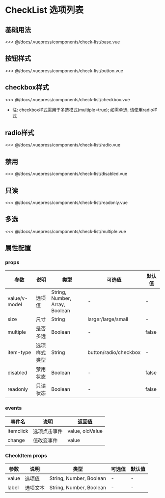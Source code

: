# CheckList 选项列表

## 基础用法
<source-block>
  <check-list-base />
  <<< @/docs/.vuepress/components/check-list/base.vue
</source-block>

## 按钮样式
<source-block>
  <check-list-button />
  <<< @/docs/.vuepress/components/check-list/button.vue
</source-block>

## checkbox样式
<source-block>
  <check-list-checkbox />
  <<< @/docs/.vuepress/components/check-list/checkbox.vue
</source-block>

- 注: checkbox样式需用于多选模式(multiple=true); 如需单选, 请使用radio样式

## radio样式
<source-block>
  <check-list-radio />
  <<< @/docs/.vuepress/components/check-list/radio.vue
</source-block>

## 禁用
<source-block>
  <check-list-disabled />
  <<< @/docs/.vuepress/components/check-list/disabled.vue
</source-block>

## 只读
<source-block>
  <check-list-readonly />
  <<< @/docs/.vuepress/components/check-list/readonly.vue
</source-block>

## 多选
<source-block>
  <check-list-multiple />
  <<< @/docs/.vuepress/components/check-list/multiple.vue
</source-block>


## 属性配置

### props
| 参数 | 说明    | 类型 | 可选值  | 默认值   |
|---------- |-------- |---------- |-------------  |-------- |
| value/v-model   | 选项值 | String, Number, Array, Boolean | - | - |
| size | 尺寸   | String  |  larger/large/small  |    -  |
| multiple   | 是否多选 | Boolean | - | false |
| item-type   | 选项样式类型 | String | button/radio/checkbox | - |
| disabled   | 禁用状态   | Boolean    | - | false   |
| readonly |  只读状态  | Boolean   | - | false |

### events
| 事件名 | 说明  | 返回值 |
|----- |----- |----- |
| itemclick  | 选项点击事件  | value, oldValue  |
| change  | 值改变事件  | value  |

### CheckItem props
| 参数 | 说明    | 类型 | 可选值  | 默认值   |
|---------- |-------- |---------- |-------------  |-------- |
| value   | 选项值 | String, Number, Boolean | - | - |
| label | 选项文本   | String, Number, Boolean | - | - |
